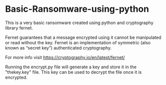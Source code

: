 # Basic-Ransomware-using-python
This is a very basic ransomware created using python and cryptography library fernet.

Fernet guarantees that a message encrypted using it cannot be manipulated or read without the key. Fernet is an implementation of symmetric (also known as “secret key”) authenticated cryptography.

For more info visit https://cryptography.io/en/latest/fernet/

Running the encrypt.py file will generate a key and store it in the "thekey.key" file. This key can be used to decrypt the file once it is encrypted.
